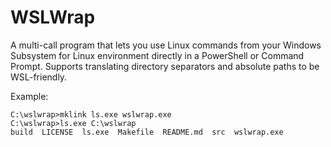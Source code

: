# WSLWrap

A multi-call program that lets you use Linux commands from your Windows
Subsystem for Linux environment directly in a PowerShell or Command Prompt.
Supports translating directory separators and absolute paths to be
WSL-friendly.

Example:  
```
C:\wslwrap>mklink ls.exe wslwrap.exe
C:\wslwrap>ls.exe C:\wslwrap
build  LICENSE  ls.exe  Makefile  README.md  src  wslwrap.exe
```
